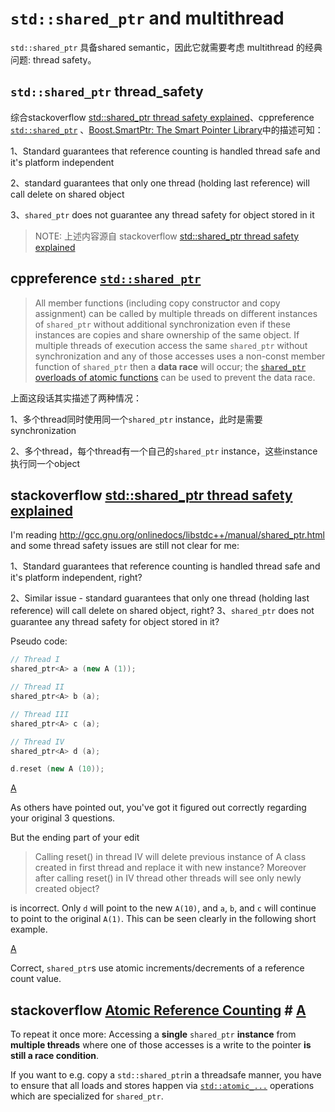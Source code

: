 # `std::shared_ptr` and multithread

`std::shared_ptr` 具备shared semantic，因此它就需要考虑 multithread 的经典问题: thread safety。

## `std::shared_ptr` thread_safety

综合stackoverflow [std::shared_ptr thread safety explained](https://stackoverflow.com/questions/9127816/stdshared-ptr-thread-safety-explained)、cppreference [`std::shared_ptr`](https://en.cppreference.com/w/cpp/memory/shared_ptr) 、[Boost.SmartPtr: The Smart Pointer Library](https://www.boost.org/doc/libs/1_72_0/libs/smart_ptr/doc/html/smart_ptr.html)中的描述可知：

1、Standard guarantees that reference counting is handled thread safe and it's platform independent

2、standard guarantees that only one thread (holding last reference) will call delete on shared object

3、`shared_ptr` does not guarantee any thread safety for object stored in it

> NOTE: 上述内容源自 stackoverflow [std::shared_ptr thread safety explained](https://stackoverflow.com/questions/9127816/stdshared-ptr-thread-safety-explained) 

## cppreference [`std::shared_ptr`](https://en.cppreference.com/w/cpp/memory/shared_ptr) 

> All member functions (including copy constructor and copy assignment) can be called by multiple threads on different instances of `shared_ptr` without additional synchronization even if these instances are copies and share ownership of the same object. If multiple threads of execution access the same `shared_ptr` without synchronization and any of those accesses uses a non-const member function of `shared_ptr` then a **data race** will occur; the [`shared_ptr` overloads of atomic functions](https://en.cppreference.com/w/cpp/memory/shared_ptr/atomic) can be used to prevent the data race.

上面这段话其实描述了两种情况：

1、多个thread同时使用同一个`shared_ptr` instance，此时是需要synchronization 

2、多个thread，每个thread有一个自己的`shared_ptr` instance，这些instance执行同一个object

## stackoverflow [std::shared_ptr thread safety explained](https://stackoverflow.com/questions/9127816/stdshared-ptr-thread-safety-explained)

I'm reading http://gcc.gnu.org/onlinedocs/libstdc++/manual/shared_ptr.html and some thread safety issues are still not clear for me:

1、Standard guarantees that reference counting is handled thread safe and it's platform independent, right?

2、Similar issue - standard guarantees that only one thread (holding last reference) will call delete on shared object, right?
3、`shared_ptr` does not guarantee any thread safety for object stored in it?

Pseudo code:

```cpp
// Thread I
shared_ptr<A> a (new A (1));

// Thread II
shared_ptr<A> b (a);

// Thread III
shared_ptr<A> c (a);

// Thread IV
shared_ptr<A> d (a);

d.reset (new A (10));
```

[A](https://stackoverflow.com/a/13639645)

As others have pointed out, you've got it figured out correctly regarding your original 3 questions.

But the ending part of your edit

> Calling reset() in thread IV will delete previous instance of A class created in first thread and replace it with new instance? Moreover after calling reset() in IV thread other threads will see only newly created object?

is incorrect. Only `d` will point to the new `A(10)`, and `a`, `b`, and `c` will continue to point to the original `A(1)`. This can be seen clearly in the following short example.

[A](https://stackoverflow.com/a/9133225)

Correct, `shared_ptr`s use atomic increments/decrements of a reference count value.

## stackoverflow [Atomic Reference Counting](https://stackoverflow.com/questions/31254767/atomic-reference-counting) # [A](https://stackoverflow.com/a/31255038)

To repeat it once more: Accessing a **single** `shared_ptr` **instance** from **multiple threads** where one of those accesses is a write to the pointer **is still a race condition**.

If you want to e.g. copy a `std::shared_ptr`in a threadsafe manner, you have to ensure that all loads and stores happen via [`std::atomic_...`](http://en.cppreference.com/w/cpp/memory/shared_ptr/atomic) operations which are specialized for `shared_ptr`.